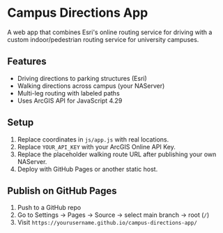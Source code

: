 # Campus Directions App

A web app that combines Esri's online routing service for driving with a custom indoor/pedestrian routing service for university campuses.

## Features

- Driving directions to parking structures (Esri)
- Walking directions across campus (your NAServer)
- Multi-leg routing with labeled paths
- Uses ArcGIS API for JavaScript 4.29

## Setup

1. Replace coordinates in `js/app.js` with real locations.
2. Replace `YOUR_API_KEY` with your ArcGIS Online API Key.
3. Replace the placeholder walking route URL after publishing your own NAServer.
4. Deploy with GitHub Pages or another static host.

## Publish on GitHub Pages

1. Push to a GitHub repo
2. Go to Settings → Pages → Source → select main branch → root (`/`)
3. Visit `https://yourusername.github.io/campus-directions-app/`
